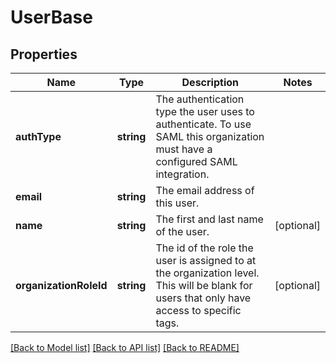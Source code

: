 # UserBase

## Properties
Name | Type | Description | Notes
------------ | ------------- | ------------- | -------------
**authType** | **string** | The authentication type the user uses to authenticate. To use SAML this organization must have a configured SAML integration. | 
**email** | **string** | The email address of this user. | 
**name** | **string** | The first and last name of the user. | [optional] 
**organizationRoleId** | **string** | The id of the role the user is assigned to at the organization level. This will be blank for users that only have access to specific tags. | [optional] 

[[Back to Model list]](../README.md#documentation-for-models) [[Back to API list]](../README.md#documentation-for-api-endpoints) [[Back to README]](../README.md)


